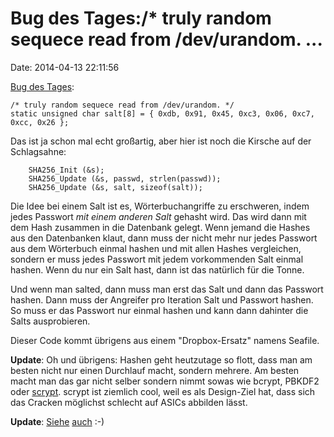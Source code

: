 Bug des Tages:/\* truly random sequece read from /dev/urandom. \...
===================================================================

Date: 2014-04-13 22:11:56

[Bug des
Tages](https://github.com/haiwen/ccnet/blob/master/net/server/user-mgr.c#LC576):

    /* truly random sequece read from /dev/urandom. */
    static unsigned char salt[8] = { 0xdb, 0x91, 0x45, 0xc3, 0x06, 0xc7, 0xcc, 0x26 };

Das ist ja schon mal echt großartig, aber hier ist noch die Kirsche auf
der Schlagsahne:

        SHA256_Init (&s);
        SHA256_Update (&s, passwd, strlen(passwd));
        SHA256_Update (&s, salt, sizeof(salt));

Die Idee bei einem Salt ist es, Wörterbuchangriffe zu erschweren, indem
jedes Passwort *mit einem anderen Salt* gehasht wird. Das wird dann mit
dem Hash zusammen in die Datenbank gelegt. Wenn jemand die Hashes aus
den Datenbanken klaut, dann muss der nicht mehr nur jedes Passwort aus
dem Wörterbuch einmal hashen und mit allen Hashes vergleichen, sondern
er muss jedes Passwort mit jedem vorkommenden Salt einmal hashen. Wenn
du nur ein Salt hast, dann ist das natürlich für die Tonne.

Und wenn man salted, dann muss man erst das Salt und dann das Passwort
hashen. Dann muss der Angreifer pro Iteration Salt und Passwort hashen.
So muss er das Passwort nur einmal hashen und kann dann dahinter die
Salts ausprobieren.

Dieser Code kommt übrigens aus einem \"Dropbox-Ersatz\" namens Seafile.

**Update**: Oh und übrigens: Hashen geht heutzutage so flott, dass man
am besten nicht nur einen Durchlauf macht, sondern mehrere. Am besten
macht man das gar nicht selber sondern nimmt sowas wie bcrypt, PBKDF2
oder [scrypt](http://www.tarsnap.com/scrypt.html). scrypt ist ziemlich
cool, weil es als Design-Ziel hat, dass sich das Cracken möglichst
schlecht auf ASICs abbilden lässt.

**Update**: [Siehe](https://xkcd.com/221/)
[auch](http://dilbert.com/fast/2001-10-25/) :-)

